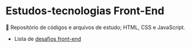 # Estudos-tecnologias Front-End

<p>🔹 Repositório de códigos e arquivos de estudo; HTML, CSS e JavaScript.</p>

<ul>
  <li>Lista de <a href="https://www.frontendmentor.io/">desafios front-end</a></li>
</ul>
